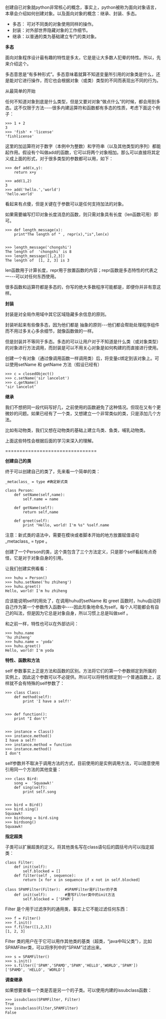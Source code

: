 创建自已对象就python非常核心的概念，事实上，python被称为面向对象语言，本章会介绍如何创建对象。以及面向对象的概念：继承、封装、多态。



* 多态： 可对不同类的对象使用同样的操作。
* 封装：对外部世界隐藏对象的工作细节。
* 继承：以普通的类为基础建立专门的类对象。





**多态**

面向对象程序设计最有趣的特性是多太，它是是让大多数人犯晕的特性。所以，先来介绍这个。

多态意思是“有多种形式”。多态意味着就算不知道变量所引用的对象类是什么，还是能对它进行操作，而它也会根据对象（或类）类型的不同而表现出不同的行为。



从最简单的开始

 任何不知道对象到底是什么类型，但是又要对对象“做点什么”的时候，都会用到多态。这不仅限于方法----很多内建运算符和函数都有多态的性质，考虑下面这个例子：

```
>>> 1 + 2
3
>>> 'fish' + 'license'
'fishlicense'
```



这里的加运算符对于数字（本例中为整数）和字符串（以及其他类型的序列）都能起作用。假设有个叫做add的函数，它可以将两个对象相加。那么可以直接将其定义成上面的形式，对于很多类型的参数都可以用，如下：

```
>>> def add(x,y):
    return x+y

>>> add(1,2)
3
>>> add('hello.','world')
'hello.world'
```

看起来有点傻，但是关键在于参数可以是任何支持加法的对象。



如果需要编写打印对象长度消息的函数，则只需对象具有长度（len函数可用）即可。

```
>>> def length_message(x):
    print"The length of " , repr(x),"is",len(x)

    
>>> length_message('chongshi')
The length of  'chongshi' is 8
>>> length_message([1,2,3])
The length of  [1, 2, 3] is 3
```

len函数用于计算长度，repr用于放置函数的内容；repr函数是多态特性的代表之一---可以对任何东西使用。

很多函数和运算符都是多态的，你写的绝大多数程序可能都是，即便你并非有意这样。





**封装**



封装是对全局作用域中其它区域隐藏多余信息的原则。

封装听起来有些像多态，因为他们都是 抽象的原则---他们都会帮助处理程序组件而不用过多关心多余细节，就像函数做的一样。

但是封装并不等同于多态。多态的可以让用户对于不知道是什么类（或对象类型）的对象进行方法调用，而封装是可以不用关心对象是如何构建的而直接进行使用。

创建一个有对象（通过像调用函数一样调用类）后，将变量c绑定到该对象上。可以使用setName 和 getName 方法（假设已经有）

```
>>> c = closedObject()
>>> c.setName('sir lancelot')
>>> c.getName()
‘sir lancelot’
```





**继承**

我们不想把同一段代码写好几，之前使用的函数避免了这种情况。但现在又有个更微妙的问题。如果已经有了一个类，又想建立一个非常类似的类，只是添加几个方法。

比如有动物类，我们又想在动物类的基础上建立鸟类、鱼类，哺乳动物类。



上面这些特性会根据后面的学习来深入的理解。

 ================================





**创建自己的类**



终于可以创建自己的类了，先来看一个简单的类：

```
_metaclass_ = type #确定新式类

class Person:
    def setName(self,name):
        self.name = name

    def getName(self):
        return self,name

    def greet(self):
        print "Hello, world! I'm %s" %self.name
```

注意：新式类的语法中，需要在模块或者脚本开始的地方放置赋值语句\_metaclass\_ = type 。



创建了一个Person的类，这个类包含了三个方法定义，只是那个self看起有点奇怪，它是对于对象自身的引用。

让我们创建实例看看：

```
>>> huhu = Person()
>>> huhu.setName('hu zhiheng')
>>> huhu.greet()
Hello, world! I'm hu zhiheng
```

应该能说明self的用处了，在调用huhu的setName 和 greet 函数时，huhu自动将自己作为第一个参数传入函数中----因此形象地命名为self。每个人可能都会有自己的叫法，但是因为它总是对象自身，所以习惯上总是叫做self 。



和之前一样，特性也可以在外部访问：

```
>>> huhu.name
'hu zhiheng'
>>> huhu.name = 'yoda'
>>> huhu.greet()
Hello, world! I'm yoda
```







**特性、函数和方法**



self 参数事实上正是方法和函数的区别。方法将它们的第一个参数绑定到所属的实例上，因此这个参数可以不必提供。所以可以将特性绑定到一个普通函数上，这样就不会有特殊的self参数了：

```
>>> class Class:
    def method(self):
        print 'I have a self!'

        
>>> def function():
    print "I don't"

    
>>> instance = Class()
>>> instance.method()
I have a self!
>>> instance.method = function
>>> instance.method()
I don't
```



self参数并不取决于调用方法的方式，目前使用的是实例调用方法，可以随意使用引用同一个方法的其他变量：

```
>>> class Bird:
    song =  'Squaawk!'
    def sing(self):
        print self.song

        
>>> bird = Bird()
>>> bird.sing()
Squaawk!
>>> birdsong = bird.sing
>>> birdsong()
Squaawk!
```







**指定超类**



子类可以扩展超类的定义。将其他类名写在class语句后的圆括号内可以指定超类：

```
class Filter:
    def init(self):
        self.blocked = []
    def filter(self , sequence):
        return [x for x in sequence if x not in self.blocked]

class SPAMFilter(Filter):  #SPAMFilter是Filter的子类
    def init(self):        #重写Filter类中的init方法
        self.blocked = ['SPAM']
```

Filter 是个用于过滤序列的通用类，事实上它不能过滤任何东西：

```
>>> f = Filter()
>>> f.init()
>>> f.filter([1,2,3])
[1, 2, 3]
```

Filter 类的用户在于它可以用作其他类的基类（超类，“java中叫父类”），比如SPAMFilter类，可以将序列中的“SPAM”过滤出来。

```
>>> s = SPAMFilter()
>>> s.init()
>>> s.filter(['SPAM','SPAMD','SPAM','HELLO','WORLD','SPAM'])
['SPAMD', 'HELLO', 'WORLD']
```







**调查继承**



如果想要查看一个类是否是另一个的子类。可以使用内建的issubclass函数：

```
>>> issubclass(SPAMFilter, Filter)
True
>>> issubclass(Filter,SPAMFilter)
False
```

